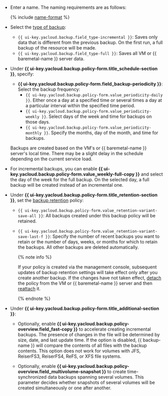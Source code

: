 * Enter a name. The naming requirements are as follows:

  {% include [name-format](../../_includes/name-format.md) %}

* Select the [type of backup](../../backup/concepts/backup.md#types):
  * `{{ ui-key.yacloud.backup.field_type-incremental }}`: Saves only data that is different from the previous backup. On the first run, a full backup of the resource will be made.
  * `{{ ui-key.yacloud.backup.field_type-full }}`: Saves all VM or {{ baremetal-name }} server data.

* Under **{{ ui-key.yacloud.backup.policy-form.title_schedule-section }}**, specify:
  * **{{ ui-key.yacloud.backup.policy-form.field_backup-periodicity }}**: Select the backup frequency:
      *  `{{ ui-key.yacloud.backup.policy-form.value_periodicity-daily }}`. Either once a day at a specified time or several times a day at a particular interval within the specified time period.
      * `{{ ui-key.yacloud.backup.policy-form.value_periodicity-weekly }}`. Select days of the week and time for backups on those days.
      * `{{ ui-key.yacloud.backup.policy-form.value_periodicity-monthly }}`. Specify the months, day of the month, and time for backups.

  Backups are created based on the VM's or {{ baremetal-name }} server's local time. There may be a slight delay in the schedule depending on the current service load.

* For incremental backups, you can enable **{{ ui-key.yacloud.backup.policy-form.value_weekly-full-copy }}** and select the day of the week for the full backup. On the selected day, a full backup will be created instead of an incremental one.

* Under **{{ ui-key.yacloud.backup.policy-form.title_retention-section }}**, set the [backup retention](../../backup/concepts/policy.md#retention) policy:
  * `{{ ui-key.yacloud.backup.policy-form.value_retention-variant-save-all }}`: All backups created under this backup policy will be retained.
  * `{{ ui-key.yacloud.backup.policy-form.value_retention-variant-save-last-f }}`: Specify the number of recent backups you want to retain or the number of days, weeks, or months for which to retain the backups. All other backups are deleted automatically.

      {% note info %}

      If your policy is created via the management console, subsequent updates of backup retention settings will take effect only after you create another backup. If the changes have not taken effect, [detach](../../backup/operations/policy-vm/detach-vm.md) the policy from the VM or {{ baremetal-name }} server and then [reattach](../../backup/operations/policy-vm/attach-and-detach-vm.md) it.

      {% endnote %}

* Under **{{ ui-key.yacloud.backup.policy-form.title_additional-section }}**:

  * Optionally, enable **{{ ui-key.yacloud.backup.policy-overview.field_fast-copy }}** to accelerate creating incremental backups. The presence of changes in the file will be determined by size, date, and last update time. If the option is disabled, {{ backup-name }} will compare the contents of all files with the backup contents. This option does not work for volumes with JFS, ReiserFS3, ReiserFS4, ReFS, or XFS file systems.

  * Optionally, enable **{{ ui-key.yacloud.backup.policy-overview.field_multivolume-snapshot }}** to create time-synchronized data backups spanning several volumes. This parameter decides whether snapshots of several volumes will be created simultaneously or one after another.

